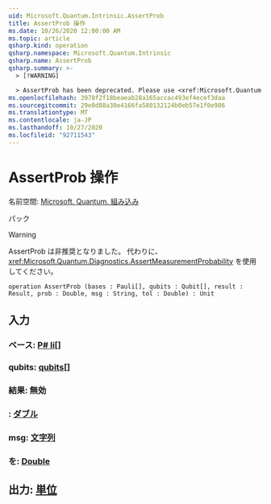 ```yaml
---
uid: Microsoft.Quantum.Intrinsic.AssertProb
title: AssertProb 操作
ms.date: 10/26/2020 12:00:00 AM
ms.topic: article
qsharp.kind: operation
qsharp.namespace: Microsoft.Quantum.Intrinsic
qsharp.name: AssertProb
qsharp.summary: >-
  > [!WARNING]

  > AssertProb has been deprecated. Please use <xref:Microsoft.Quantum.Diagnostics.AssertMeasurementProbability> instead.
ms.openlocfilehash: 3978f2f18beaeab28a165accac493ef4ecef3daa
ms.sourcegitcommit: 29e0d88a30e4166fa580132124b0eb57e1f0e986
ms.translationtype: MT
ms.contentlocale: ja-JP
ms.lasthandoff: 10/27/2020
ms.locfileid: "92711543"
---
```

# <a name="assertprob-operation"></a>AssertProb 操作

名前空間: [Microsoft. Quantum. 組み込み](xref:Microsoft.Quantum.Intrinsic)

パック [](https://nuget.org/packages/)


> [!WARNING]
> AssertProb は非推奨となりました。 代わりに、<xref:Microsoft.Quantum.Diagnostics.AssertMeasurementProbability> を使用してください。



```qsharp
operation AssertProb (bases : Pauli[], qubits : Qubit[], result : Result, prob : Double, msg : String, tol : Double) : Unit
```


## <a name="input"></a>入力

### <a name="bases--pauli"></a>ベース: [P# li](xref:microsoft.quantum.lang-ref.pauli)[]




### <a name="qubits--qubit"></a>qubits: [qubits](xref:microsoft.quantum.lang-ref.qubit)[]




### <a name="result--__invalidresult__"></a>結果: __無効 <Result>__




### <a name="prob--double"></a>: [ダブル](xref:microsoft.quantum.lang-ref.double)




### <a name="msg--string"></a>msg: [文字列](xref:microsoft.quantum.lang-ref.string)




### <a name="tol--double"></a>を: [Double](xref:microsoft.quantum.lang-ref.double)





## <a name="output--unit"></a>出力: [単位](xref:microsoft.quantum.lang-ref.unit)


